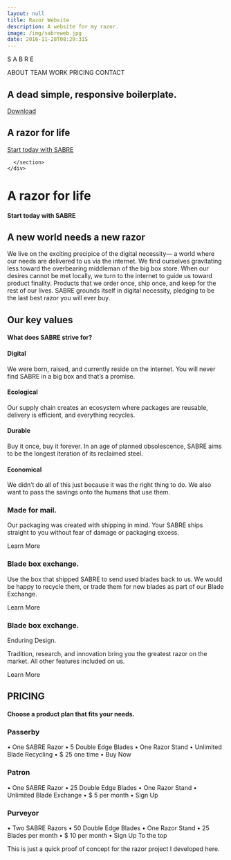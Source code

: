 ```yaml
---
layout: null
title: Razor Website
description: A website for my razor.
image: /img/sabreweb.jpg
date: 2016-11-28T08:29:31S 
---
```

<html lang="en">
<head>

  <!-- Basic Page Needs
  –––––––––––––––––––––––––––––––––––––––––––––––––– -->
  <meta charset="utf-8">
  <title>Your page title here :)</title>
  <meta name="description" content="">
  <meta name="author" content="">

  <!-- Mobile Specific Metas
  –––––––––––––––––––––––––––––––––––––––––––––––––– -->
  <meta name="viewport" content="width=device-width, initial-scale=1">

  <!-- FONT
  –––––––––––––––––––––––––––––––––––––––––––––––––– -->
  <link href="//fonts.googleapis.com/css?family=Eczar:400,300,600" rel="stylesheet" type="text/css">

  <!-- CSS
  –––––––––––––––––––––––––––––––––––––––––––––––––– -->
  <link rel="stylesheet" href="https://cdnjs.cloudflare.com/ajax/libs/normalize/6.0.0/normalize.min.css">
  <link rel="stylesheet" href="/css/razor.css">

</head>

S A B R E

ABOUT TEAM WORK PRICING CONTACT 

 <div class="container">
    <section class="header">
      <h2 class="title">A dead simple, responsive boilerplate.</h2>
      <a class="button button-primary" href="https://github.com/dhg/Skeleton/releases/download/2.0.4/Skeleton-2.0.4.zip" onClick="_gaq.push(['_trackEvent', 'skeleton', 'download'])">Download</a>
      </section>
      </div>
	
  <div class="section hero">
    <div class="container">
      <section class="header">
        <div class="one-half column">
          <h1 class="hero-heading">A razor for life</h1>
          <a class="button button-primary" href="http://getskeleton.com">Start today with SABRE</a>
        </div>
        
      </section>
    </div>
  </div>

<h1>A razor for life</h1>
<h4>Start today with SABRE</h4>

<h2>A new world needs a new razor</h2>

<p>We live on the exciting precipice of the digital necessity— a world where our needs are delivered to us via the internet. We find ourselves gravitating less toward the overbearing middleman of the big box store. When our desires cannot be met locally, we turn to the internet to guide us toward product finality. Products that we order once, ship once, and keep for the rest of our lives. SABRE grounds itself in digital necessity, pledging to be the last best razor you will ever buy.</p>

<h2>Our key values</h2>

<h4>What does SABRE strive for?</h4>

<h4>Digital</h4>
<p>We were born, raised, and currently reside on the internet. You will never find SABRE in a big box and that’s a promise.</p>
<h4>Ecological</h4>
<p>Our supply chain creates an ecosystem where packages are reusable, delivery is efficient, and everything recycles.</p>
<h4>Durable</h4>
<p>Buy it once, buy it forever. In an age of planned obsolescence, SABRE aims to be the longest iteration of its reclaimed steel.</p>
<h4>Economical</h4>
<p>We didn’t do all of this just because it was the right thing to do. We also want to pass the savings onto the humans that use them.</p>


<h3>Made for mail.</h3>
<p>Our packaging was created with shipping in mind. Your SABRE ships straight to you without fear of damage or packaging excess.</p>
Learn More


<h3>Blade box exchange.</h3>
<p>Use the box that shipped SABRE to send used blades back to us. We would be happy to recycle them, or trade them for new blades as part of our Blade Exchange.</p>
Learn More

<h3>Blade box exchange.</h3>
<p>Enduring Design.
<p>Tradition, research, and innovation bring you the greatest razor on the market. All other features included on us.</p>
Learn More
 

<h2>PRICING</h2>
<h4>Choose a product plan that fits your needs.</h4>
<h3>Passerby</h3>
•	One SABRE Razor
•	5 Double Edge Blades
•	One Razor Stand
•	Unlimited Blade Recycling
•	$ 25
one time 
•	Buy Now 

<h3>Patron</h3>
•	One SABRE Razor
•	25 Double Edge Blades
•	One Razor Stand
•	Unlimited Blade Exchange
•	$ 5
per month 
•	Sign Up 

<h3>Purveyor</h3>
•	Two SABRE Razors
•	50 Double Edge Blades
•	One Razor Stand
•	25 Blades per month
•	$ 10
per month 
•	Sign Up 
To the top

This is just a quick proof of concept for the razor project I developed here.

</html>
